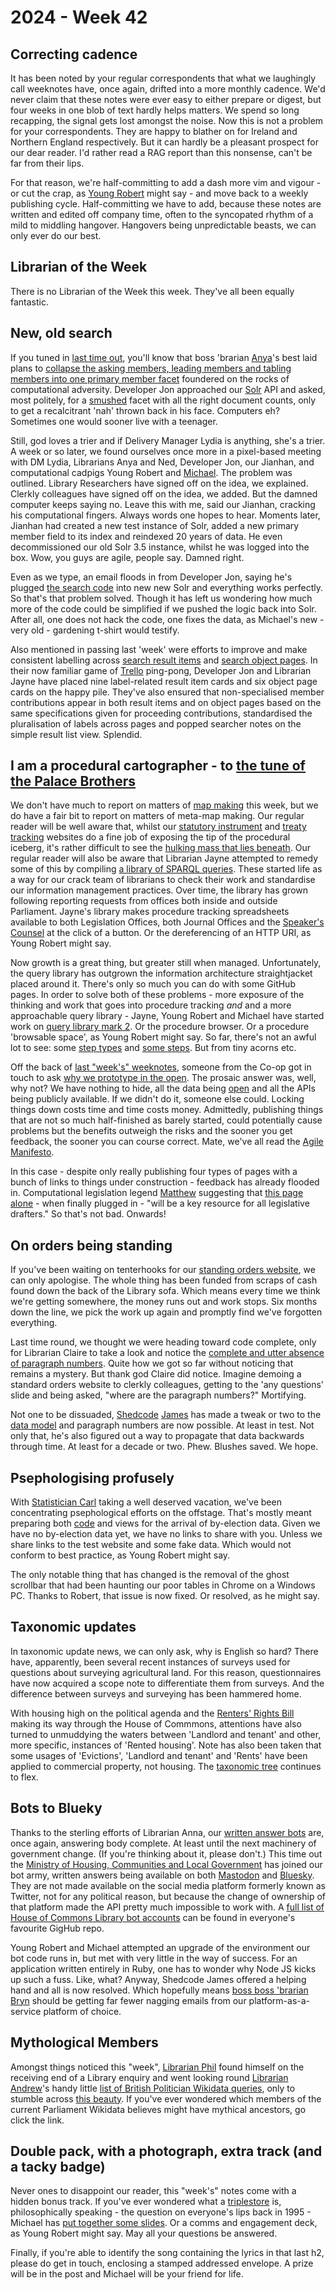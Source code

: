 # 2024 - Week 42

## Correcting cadence

It has been noted by your regular correspondents that what we laughingly call weeknotes have, once again, drifted into a more monthly cadence. We'd never claim that these notes were ever easy to either prepare or digest, but four weeks in one blob of text hardly helps matters. We spend so long recapping, the signal gets lost amongst the noise. Now this is not a problem for your correspondents. They are happy to blather on for Ireland and Northern England respectively. But it can hardly be a pleasant prospect for our dear reader. I'd rather read a RAG report than this nonsense, can't be far from their lips.

For that reason, we're half-committing to add a dash more vim and vigour - or cut the crap, as [Young Robert](https://bsky.app/profile/robertbrook.bsky.social) might say - and move back to a weekly publishing cycle. Half-committing we have to add, because these notes are written and edited off company time, often to the syncopated rhythm of a mild to middling hangover. Hangovers being unpredictable beasts, we can only ever do our best.

## Librarian of the Week

There is no Librarian of the Week this week. They've all been equally fantastic.

## New, old search

If you tuned in [last time out](https://ukparliament.github.io/ontologies/meta/weeknotes/2024/39/), you'll know that boss 'brarian [Anya](https://bsky.app/profile/anyaso.bsky.social)'s best laid plans to [collapse the asking members, leading members and tabling members into one primary member facet](https://raw.githubusercontent.com/ukparliament/ontologies/refs/heads/master/meta/search/frontend/facets/members/venn.svg) foundered on the rocks of computational adversity. Developer Jon approached our [Solr](https://en.wikipedia.org/wiki/Apache_Solr) API and asked, most politely, for a [smushed](https://www.w3.org/wiki/RdfSmushing) facet with all the right document counts, only to get a recalcitrant 'nah' thrown back in his face. Computers eh? Sometimes one would sooner live with a teenager.

Still, god loves a trier and if Delivery Manager Lydia is anything, she's a trier. A week or so later, we found ourselves once more in a pixel-based meeting with DM Lydia, Librarians Anya and Ned, Developer Jon, our Jianhan, and computational cadpigs Young Robert and [Michael](https://bsky.app/profile/fantasticlife.bsky.social). The problem was outlined. Library Researchers have signed off on the idea, we explained. Clerkly colleagues have signed off on the idea, we added. But the damned computer keeps saying no. Leave this with me, said our Jianhan, cracking his computational fingers. Always words one hopes to hear. Moments later, Jianhan had created a new test instance of Solr, added a new primary member field to its index and reindexed 20 years of data. He even decommissioned our old Solr 3.5 instance, whilst he was logged into the box. Wow, you guys are agile, people say. Damned right.

Even as we type, an email floods in from Developer Jon, saying he's plugged [the search code](https://github.com/ukparliament/search-prototype) into new new Solr and everything works perfectly. So that's that problem solved. Though it has left us wondering how much more of the code could be simplified if we pushed the logic back into Solr. After all, one does not hack the code, one fixes the data, as Michael's new - very old - gardening t-shirt would testify.

Also mentioned in passing last 'week' were efforts to improve and make consistent labelling across [search result items](https://search-prototype.herokuapp.com/search-prototype/search?query=conker&commit=Search) and [search object pages](https://search-prototype.herokuapp.com/search-prototype/objects?object=http%3A%2F%2Fhansard.intranet.data.parliament.uk%2FCommons%2F2024-02-06%2F24020691000057). In their now familiar game of [Trello](https://trello.com/b/hP5FLFHA/search-mvp-front-end) ping-pong, Developer Jon and Librarian Jayne have placed nine label-related result item cards and six object page cards on the happy pile. They've also ensured that non-specialised member contributions appear in both result items and on object pages based on the same specifications given for proceeding contributions, standardised the pluralisation of labels across pages and popped searcher notes on the simple result list view. Splendid.

## I am a procedural cartographer - to [the tune of the Palace Brothers](https://www.youtube.com/watch?v=owvF3Vb0JhA&ab_channel=tomkat69pc)

We don't have much to report on matters of [map making](https://ukparliament.github.io/ontologies/procedure/maps/) this week, but we do have a fair bit to report on matters of meta-map making. Our regular reader will be well aware that, whilst our [statutory instrument](https://statutoryinstruments.parliament.uk/) and [treaty tracking](https://treaties.parliament.uk/) websites do a fine job of exposing the tip of the procedural iceberg, it's rather difficult to see the [hulking mass that lies beneath](https://ukparliament.github.io/ontologies/procedure/maps/meta/design-notes/). Our regular reader will also be aware that Librarian Jayne attempted to remedy some of this by compiling [a library of SPARQL queries](https://ukparliament.github.io/ontologies/procedure/meta/queries/). These started life as a way for our crack team of librarians to check their work and standardise our information management practices. Over time, the library has grown following reporting requests from offices both inside and outside Parliament. Jayne's library makes procedure tracking spreadsheets available to both Legislation Offices, both Journal Offices and the [Speaker's Counsel](https://erskinemay.parliament.uk/section/6396/speakers-counsel) at the click of a button. Or the dereferencing of an HTTP URI, as Young Robert might say.

Now growth is a great thing, but greater still when managed. Unfortunately, the query library has outgrown the information architecture straightjacket placed around it. There's only so much you can do with some GitHub pages. In order to solve both of these problems - more exposure of the thinking and work that goes into procedure tracking *and* and a more approachable query library - Jayne, Young Robert and Michael have started work on [query library mark 2](https://procedure-browser-036a79442650.herokuapp.com/). Or the procedure browser. Or a procedure 'browsable space', as Young Robert might say. So far, there's not an awful lot to see: some [step types](https://procedure-browser-036a79442650.herokuapp.com/step-types) and [some steps](https://procedure-browser-036a79442650.herokuapp.com/steps). But from tiny acorns etc.

Off the back of [last "week's" weeknotes](https://ukparliament.github.io/ontologies/meta/weeknotes/2024/39/), someone from the Co-op got in touch to ask [why we prototype in the open](https://bsky.app/profile/elgabs.bsky.social/post/3l4vru3ld3l2o). The prosaic answer was, well, why not? We have nothing to hide, all the data being [open](https://www.parliament.uk/site-information/copyright-parliament/open-parliament-licence/) and all the APIs being publicly available. If we didn't do it, someone else could. Locking things down costs time and time costs money. Admittedly, publishing things that are not so much half-finished as barely started, could potentially cause problems but the benefits outweigh the risks and the sooner you get feedback, the sooner you can course correct. Mate, we've all read the [Agile Manifesto](https://agilemanifesto.org/).

In this case - despite only really publishing four types of pages with a bunch of links to things under construction - feedback has already flooded in. Computational legislation legend [Matthew](https://bsky.app/profile/mattwadd.bsky.social) suggesting that [this page alone](https://procedure-browser-036a79442650.herokuapp.com/steps/JpQ96n8T/events) - when finally plugged in - "will be a key resource for all legislative drafters." So that's not bad. Onwards!

## On orders being standing

If you've been waiting on tenterhooks for our [standing orders website](https://api.parliament.uk/standing-orders), we can only apologise. The whole thing has been funded from scraps of cash found down the back of the Library sofa. Which means every time we think we're getting somewhere, the money runs out and work stops. Six months down the line, we pick the work up again and promptly find we've forgotten everything. 

Last time round, we thought we were heading toward code complete, only for Librarian Claire to take a look and notice the [complete and utter absence of paragraph numbers](https://api.parliament.uk/standing-orders/revision-sets/271). Quite how we got so far without noticing that remains a mystery. But thank god Claire did notice. Imagine demoing a standard orders website to clerkly colleagues, getting to the 'any questions' slide and being asked, "where are the paragraph numbers?" Mortifying.

Not one to be dissuaded, [Shedcode](https://shedcode.co.uk/) [James](https://mastodon.me.uk/@jamesjefferies) has made a tweak or two to the [data model](https://ukparliament.github.io/ontologies/standing-order/standing-order-ontology) and paragraph numbers are now possible. At least in test. Not only that, he's also figured out a way to propagate that data backwards through time. At least for a decade or two. Phew. Blushes saved. We hope.

## Psephologising profusely

With [Statistician Carl](https://bsky.app/profile/carlbaker.bsky.social) taking a well deserved vacation, we've been concentrating psephological efforts on the offstage. That's mostly meant preparing both [code](https://github.com/ukparliament/psephology) and views for the arrival of by-election data. Given we have no by-election data yet, we have no links to share with you. Unless we share links to the test website and some fake data. Which would not conform to best practice, as Young Robert might say.

The only notable thing that has changed is the removal of the ghost scrollbar that had been haunting our poor tables in Chrome on a Windows PC. Thanks to Robert, that issue is now fixed. Or resolved, as he might say.

## Taxonomic updates

In taxonomic update news, we can only ask, why is English so hard? There have, apparently, been several recent instances of surveys used for questions about surveying agricultural land. For this reason, questionnaires have now acquired a scope note to differentiate them from surveys. And the difference between surveys and surveying has been hammered home.

With housing high on the political agenda and the [Renters' Rights Bill](https://bills.parliament.uk/bills/3764) making its way through the House of Commmons, attentions have also turned to unmuddying the waters between 'Landlord and tenant' and other, more specific, instances of 'Rented housing'. Note has also been taken that some usages of 'Evictions', 'Landlord and tenant' and 'Rents' have been applied to commercial property, not housing. The [taxonomic tree](https://explore.data.parliament.uk/index.html?endpoint=terms) continues to flex.

## Bots to Blueky

Thanks to the sterling efforts of Librarian Anna, our [written answer bots](https://ukparliament.github.io/ontologies/meta/bots/#written-answer-bots) are, once again, answering body complete. At least until the next machinery of government change. (If you're thinking about it, please don't.) This time out the [Ministry of Housing, Communities and Local Government](https://www.gov.uk/government/organisations/ministry-of-housing-communities-local-government) has joined our bot army, written answers being available on both [Mastodon](https://botsin.space/@MHCLGAnswers) and [Bluesky](https://bsky.app/profile/mhclg-answers.bsky.social). They are not made available on the social media platform formerly known as Twitter, not for any political reason, but because the change of ownership of that platform made the API pretty much impossible to work with. A [full list of House of Commons Library bot accounts](https://ukparliament.github.io/ontologies/meta/bots/) can be found in everyone's favourite GigHub repo.

Young Robert and Michael attempted an upgrade of the environment our bot code runs in, but met with very little in the way of success. For an application written entirely in Ruby, one has to wonder why Node JS kicks up such a fuss. Like, what? Anyway, Shedcode James offered a helping hand and all is now resolved. Which hopefully means [boss boss 'brarian Bryn](https://bsky.app/profile/brynmrgn.com) should be getting far fewer nagging emails from our platform-as-a-service platform of choice.

## Mythological Members

Amongst things noticed this "week", [Librarian Phil](https://bsky.app/profile/philbgorman.bsky.social) found himself on the receiving end of a Library enquiry and went looking round [Librarian Andrew](https://mastodon.flooey.org/@generalising)'s handy little [list of British Politician Wikidata queries](https://www.wikidata.org/wiki/Wikidata:WikiProject_British_Politicians/Sample_Queries), only to stumble across [this beauty](https://w.wiki/BVhe). If you've ever wondered which members of the current Parliament Wikidata believes might have mythical ancestors, go click the link.

## Double pack, with a photograph, extra track (and a tacky badge)

Never ones to disappoint our reader, this "week's" notes come with a hidden bonus track. If you've ever wondered what a [triplestore](https://en.wikipedia.org/wiki/Triplestore) is, philosophically speaking - the question on everyone's lips back in 1995 - Michael has [put together some slides](https://docs.google.com/presentation/d/1_SE9rXP8gfFNmLC3sbLCqxdC8Q_q9F-IwGbJ2N1pWxQ/edit?usp=sharing). Or a comms and engagement deck, as Young Robert might say. May all your questions be answered.

Finally, if you're able to identify the song containing the lyrics in that last h2, please do get in touch, enclosing a stamped addressed envelope. A prize will be in the post and Michael will be your friend for life.
